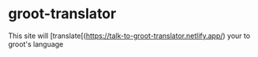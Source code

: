 # groot-translator
This site will [translate[(https://talk-to-groot-translator.netlify.app/) your to groot's language
